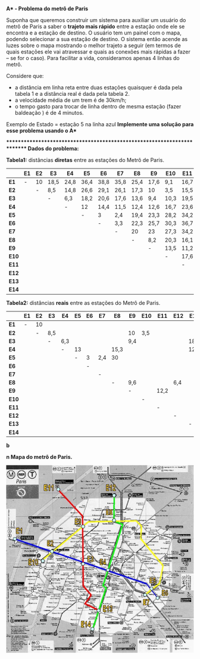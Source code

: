 ﻿**A\* - Problema do metrô de Paris**

Suponha que queremos construir um sistema para auxiliar um usuário do metrô de Paris a saber o **trajeto mais rápido** entre a estação onde ele se encontra e a estação de destino. O usuário tem um painel com o mapa, podendo selecionar a sua estação de destino. O sistema então acende as luzes sobre o mapa mostrando o melhor trajeto a seguir (em termos de quais estações ele vai atravessar e quais as conexões mais rápidas a fazer – se for o caso). Para facilitar a vida, consideramos apenas 4 linhas do metrô.

Considere que:

- a distância em linha reta entre duas estações quaisquer é dada pela tabela 1 e a distância real é dada pela tabela 2.
- a velocidade média de um trem é de 30km/h;
- o tempo gasto para trocar de linha dentro de mesma estação (fazer baldeação ) é de 4 minutos.

Exemplo de Estado = estação 5 na linha azul             **Implemente uma solução para esse problema usando o A\***

**\*\*\*\*\*\*\*\*\*\*\*\*\*\*\*\*\*\*\*\*\*\*\*\*\*\*\*\*\*\*\*\*\*\*\*\*\*\*\*\*\*\*\*\*\*\*\*\*\*\*\*\*\*\*\*\*\*\*\*\*\*\*\*\*\*\*\*\*\*\*\* Dados do problema:**

**Tabela1:** distâncias **diretas** entre as estações do Metrô de Paris.



||**E1**|**E2**|**E3**|**E4**|**E5**|**E6**|**E7**|**E8**|**E9**|**E10**|**E11**|**E12**|**E13**|**E14**|
| :- | - | - | - | - | - | - | - | - | - | - | - | - | - | - |
|**E1**|-|10|18,5|24,8|36,4|38,8|35,8|25,4|17,6|9,1|16,7|27,3|27,6|29,8|
|**E2**||-|8,5|14,8|26,6|29,1|26,1|17,3|10|3,5|15,5|20,9|19,1|21,8|
|**E3**|||-|6,3|18,2|20,6|17,6|13,6|9,4|10,3|19,5|19,1|12,1|16,6|
|**E4**||||-|12|14,4|11,5|12,4|12,6|16,7|23,6|18,6|10,6|15,4|
|**E5**|||||-|3|2,4|19,4|23,3|28,2|34,2|24,8|14,5|17,9|
|**E6**||||||-|3,3|22,3|25,7|30,3|36,7|27,6|15,2|18,2|
|**E7**|||||||-|20|23|27,3|34,2|25,7|12,4|15,6|
|**E8**||||||||-|8,2|20,3|16,1|6,4|22,7|27,6|
|**E9**|||||||||-|13,5|11,2|10,9|21,2|26,6|
|**E10**||||||||||-|17,6|24,2|18,7|21,2|
|**E11**|||||||||||-|14,2|31,5|35,5|
|**E12**||||||||||||-|28,8|33,6|
|**E13**|||||||||||||-|5,1|
|**E14**||||||||||||||-|

**Tabela2:** distâncias **reais** entre as estações do Metrô de Paris.

||**E1**|**E2**|**E3**|**E4**|**E5**|**E6**|**E7**|**E8**|**E9**|**E10**|**E11**|**E12**|**E13**|**E14**|
| :- | - | - | - | - | - | - | - | - | - | - | - | - | - | - |
|**E1**|-|10|||||||||||||
|**E2**||-|8,5||||||10|3,5|||||
|**E3**|||-|6,3|||||9,4||||18,7||
|**E4**||||-|13|||15,3|||||12,8||
|**E5**|||||-|3|2,4|30|||||||
|**E6**||||||-|||||||||
|**E7**|||||||-||||||||
|**E8**||||||||-|9,6|||6,4|||
|**E9**|||||||||-||12,2||||
|**E10**||||||||||-|||||
|**E11**|||||||||||-||||
|**E12**||||||||||||-|||
|**E13**|||||||||||||-|5,1|
|**E14**||||||||||||||-|

**b**

**n Mapa do metrô de Paris.**

![](map.jpeg)
